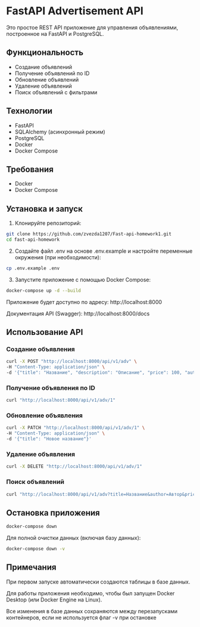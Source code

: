 # FastAPI Advertisement API

Это простое REST API приложение для управления объявлениями, построенное на FastAPI и PostgreSQL.

## Функциональность

- Создание объявлений
- Получение объявлений по ID
- Обновление объявлений
- Удаление объявлений
- Поиск объявлений с фильтрами

## Технологии

- FastAPI
- SQLAlchemy (асинхронный режим)
- PostgreSQL
- Docker
- Docker Compose

## Требования

- Docker
- Docker Compose

## Установка и запуск

1. Клонируйте репозиторий:
   
```bash
git clone https://github.com/zvezda1207/Fast-api-homework1.git
cd fast-api-homework
```

2. Создайте файл .env на основе .env.example и настройте переменные окружения (при необходимости):


```bash
cp .env.example .env
```

3. Запустите приложение с помощью Docker Compose:

```bash
docker-compose up -d --build
```

Приложение будет доступно по адресу: http://localhost:8000

Документация API (Swagger): http://localhost:8000/docs

## Использование API

### Создание объявления

```bash
curl -X POST "http://localhost:8000/api/v1/adv" \
-H "Content-Type: application/json" \
-d '{"title": "Название", "description": "Описание", "price": 100, "author": "Автор"}'
```

### Получение объявления по ID

```bash
curl "http://localhost:8000/api/v1/adv/1"
```
### Обновление объявления

```bash
curl -X PATCH "http://localhost:8000/api/v1/adv/1" \
-H "Content-Type: application/json" \
-d '{"title": "Новое название"}'
```

### Удаление объявления

```bash
curl -X DELETE "http://localhost:8000/api/v1/adv/1"
```
### Поиск объявлений
```bash
curl "http://localhost:8000/api/v1/adv?title=Название&author=Автор&price_from=50&price_to=150"
```

## Остановка приложения

```bash
docker-compose down
```
Для полной очистки данных (включая базу данных):

```bash
docker-compose down -v
```
## Примечания

При первом запуске автоматически создаются таблицы в базе данных.

Для работы приложения необходимо, чтобы был запущен Docker Desktop (или Docker Engine на Linux).

Все изменения в базе данных сохраняются между перезапусками контейнеров, если не используется флаг -v при остановке